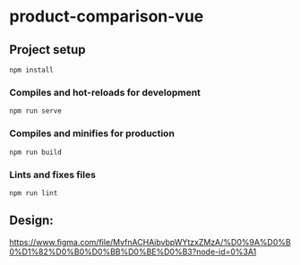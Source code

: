 # product-comparison-vue

## Project setup
```
npm install
```

### Compiles and hot-reloads for development
```
npm run serve
```

### Compiles and minifies for production
```
npm run build
```
### Lints and fixes files
```
npm run lint
```

## Design: 
https://www.figma.com/file/MvfnACHAibvbpWYtzxZMzA/%D0%9A%D0%B0%D1%82%D0%B0%D0%BB%D0%BE%D0%B3?node-id=0%3A1
